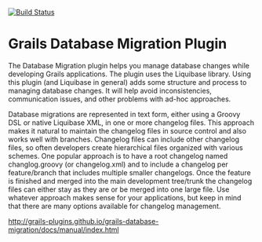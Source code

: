 [![Build Status](https://travis-ci.org/grails-plugins/grails-database-migration.svg)](https://travis-ci.org/grails-plugins/grails-database-migration)

Grails Database Migration Plugin
================================


The Database Migration plugin helps you manage database changes while developing Grails applications. The plugin uses the Liquibase library.
Using this plugin (and Liquibase in general) adds some structure and process to managing database changes. It will help avoid inconsistencies, communication issues, and other problems with ad-hoc approaches.

Database migrations are represented in text form, either using a Groovy DSL or native Liquibase XML, in one or more changelog files. This approach makes it natural to maintain the changelog files in source control and also works well with branches. Changelog files can include other changelog files, so often developers create hierarchical files organized with various schemes. One popular approach is to have a root changelog named changlog.groovy (or changelog.xml) and to include a changelog per feature/branch that includes multiple smaller changelogs. Once the feature is finished and merged into the main development tree/trunk the changelog files can either stay as they are or be merged into one large file. Use whatever approach makes sense for your applications, but keep in mind that there are many options available for changelog management.

http://grails-plugins.github.io/grails-database-migration/docs/manual/index.html
